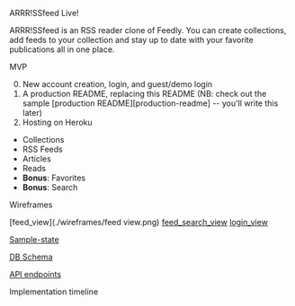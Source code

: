 ARRR!SSfeed Live!

ARRR!SSfeed is an RSS reader clone of Feedly.  You can create collections,
add feeds to your collection and stay up to date with your favorite publications
all in one place.

MVP

0. New account creation, login, and guest/demo login
0. A production README, replacing this README (NB: check out the sample [production README][production-readme] -- you'll write this later)
0. Hosting on Heroku
* Collections
* RSS Feeds
* Articles
* Reads
* **Bonus**: Favorites
* **Bonus**: Search


Wireframes

[feed_view](./wireframes/feed view.png)
[feed_search_view](feed_search_view.png)
[login_view](login_view.png)



[Sample-state](./sample-state.md)





[DB Schema](./schema.md)





[API endpoints](./api-endpoints.md)





Implementation timeline
